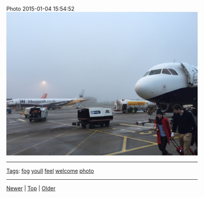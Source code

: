 <!--
title: Photo 2015-01-04 15
date: 2020-06-28T14:57:48.955Z
tags: fog, youll, feel, welcome, photo
-->










Photo 2015-01-04 15:54:52
![](107115998382-0.jpg)

<!--BOTTOM-POST-NAVIGATION-->
---

[Tags](tags.md): [fog](tag-fog.md) [youll](tag-youll.md) [feel](tag-feel.md) [welcome](tag-welcome.md) [photo](tag-photo.md)

---

[Newer](106401231572.md) | [Top](index.md) | [Older](109103659607.md)